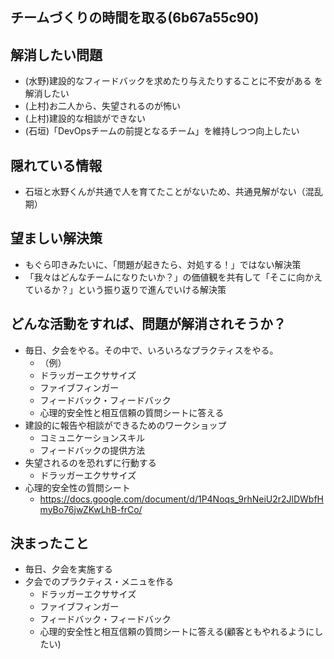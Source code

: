 チームづくりの時間を取る(6b67a55c90)
---

## 解消したい問題
- (水野)建設的なフィードバックを求めたり与えたりすることに不安がある を解消したい
- (上村)お二人から、失望されるのが怖い
- (上村)建設的な相談ができない
- (石垣)「DevOpsチームの前提となるチーム」を維持しつつ向上したい

## 隠れている情報
- 石垣と水野くんが共通で人を育てたことがないため、共通見解がない（混乱期）

## 望ましい解決策
- もぐら叩きみたいに、「問題が起きたら、対処する！」ではない解決策
- 「我々はどんなチームになりたいか？」の価値観を共有して「そこに向かえているか？」という振り返りで進んでいける解決策

## どんな活動をすれば、問題が解消されそうか？
- 毎日、夕会をやる。その中で、いろいろなプラクティスをやる。
  - （例）
  - ドラッガーエクササイズ
  - ファイブフィンガー
  - フィードバック・フィードバック
  - 心理的安全性と相互信頼の質問シートに答える
- 建設的に報告や相談ができるためのワークショップ
  - コミュニケーションスキル
  - フィードバックの提供方法
- 失望されるのを恐れずに行動する
  - ドラッガーエクササイズ
- 心理的安全性の質問シート
  - https://docs.google.com/document/d/1P4Noqs_9rhNeiU2r2JlDWbfHmyBo76jwZKwLhB-frCo/

## 決まったこと
- 毎日、夕会を実施する
- 夕会でのプラクティス・メニュを作る
  - ドラッガーエクササイズ
  - ファイブフィンガー
  - フィードバック・フィードバック
  - 心理的安全性と相互信頼の質問シートに答える(顧客ともやれるようにしたい)


